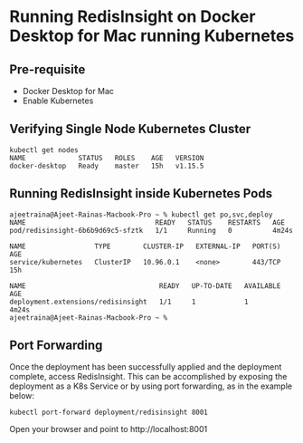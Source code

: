 # Running RedisInsight on Docker Desktop for Mac running Kubernetes

## Pre-requisite

- Docker Desktop for Mac
- Enable Kubernetes 


## Verifying Single Node Kubernetes Cluster

```
kubectl get nodes
NAME             STATUS   ROLES    AGE   VERSION
docker-desktop   Ready    master   15h   v1.15.5
```

## Running RedisInsight inside Kubernetes Pods

```
ajeetraina@Ajeet-Rainas-Macbook-Pro ~ % kubectl get po,svc,deploy
NAME                                READY   STATUS    RESTARTS   AGE
pod/redisinsight-6b6b9d69c5-sfztk   1/1     Running   0          4m24s

NAME                 TYPE        CLUSTER-IP   EXTERNAL-IP   PORT(S)   AGE
service/kubernetes   ClusterIP   10.96.0.1    <none>        443/TCP   15h

NAME                                 READY   UP-TO-DATE   AVAILABLE   AGE
deployment.extensions/redisinsight   1/1     1            1           4m24s
ajeetraina@Ajeet-Rainas-Macbook-Pro ~ % 
```


## Port Forwarding

Once the deployment has been successfully applied and the deployment complete, access RedisInsight. This can be accomplished by exposing the deployment as a K8s Service or by using port forwarding, as in the example below:

```
kubectl port-forward deployment/redisinsight 8001
```

Open your browser and point to http://localhost:8001

